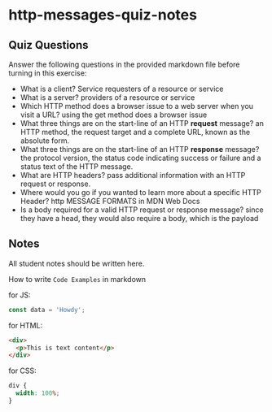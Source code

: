 # http-messages-quiz-notes

## Quiz Questions

Answer the following questions in the provided markdown file before turning in this exercise:

- What is a client?
  Service requesters of a resource or service
- What is a server?
  providers of a resource or service
- Which HTTP method does a browser issue to a web server when you visit a URL?
  using the get method does a browser issue
- What three things are on the start-line of an HTTP **request** message?
  an HTTP method, the request target and a complete URL, known as the absolute form.
- What three things are on the start-line of an HTTP **response** message?
  the protocol version, the status code indicating success or failure and a status text of the HTTP message.
- What are HTTP headers?
  pass additional information with an HTTP request or response.
- Where would you go if you wanted to learn more about a specific HTTP Header?
  http MESSAGE FORMATS in MDN Web Docs
- Is a body required for a valid HTTP request or response message?
  since they have a head, they would also require a body, which is the payload

## Notes

All student notes should be written here.

How to write `Code Examples` in markdown

for JS:

```javascript
const data = 'Howdy';
```

for HTML:

```html
<div>
  <p>This is text content</p>
</div>
```

for CSS:

```css
div {
  width: 100%;
}
```
